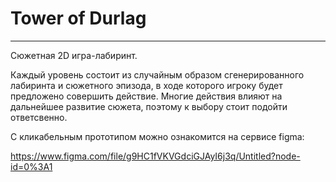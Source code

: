 # Tower of Durlag
---
Сюжетная 2D игра-лабиринт.

Каждый уровень состоит из случайным образом сгенерированного лабиринта и сюжетного эпизода, в ходе
которого игроку будет предложено совершить действие. Многие действия влияют на дальнейшее развитие
сюжета, поэтому к выбору стоит подойти ответсвенно. 

С кликабельным прототипом можно ознакомится на сервисе figma:

https://www.figma.com/file/g9HC1fVKVGdciGJAyI6j3q/Untitled?node-id=0%3A1

